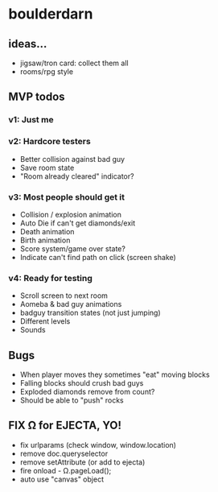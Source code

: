 # boulderdarn

## ideas...

- jigsaw/tron card: collect them all
- rooms/rpg style


## MVP todos

### v1: Just me
### v2: Hardcore testers

- Better collision against bad guy
- Save room state
- "Room already cleared" indicator?

### v3: Most people should get it

- Collision / explosion animation
- Auto Die if can't get diamonds/exit
- Death animation
- Birth animation
- Score system/game over state?
- Indicate can't find path on click (screen shake)

### v4: Ready for testing

- Scroll screen to next room
- Aomeba & bad guy animations
- badguy transition states (not just jumping)
- Different levels
- Sounds

## Bugs

- When player moves they sometimes "eat" moving blocks
- Falling blocks should crush bad guys
- Exploded diamonds remove from count?
- Should be able to "push" rocks


## FIX Ω for EJECTA, YO!

- fix urlparams (check window, window.location)
- remove doc.queryselector
- remove setAttribute (or add to ejecta)
- fire onload - Ω.pageLoad();
- auto use "canvas" object
